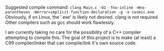 Suggested compile command:
`clang Main.c -O1 -fno-inline -Wno-parentheses -Werror=implicit-function-declaration -g -o cosmic.exe`
Obviously, if on Linux, the '.exe' is likely not desired.
clang is not required. Other compilers such as gcc should work flawlessly.

I am currently taking no care for the possibility of a C++ compiler attempting to compile this.
The goal of this project is to make (at least) a C99 compiler/linker that can compile/link it's own source code.

